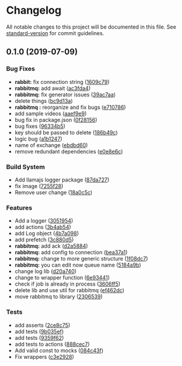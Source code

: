 # Changelog

All notable changes to this project will be documented in this file. See [standard-version](https://github.com/conventional-changelog/standard-version) for commit guidelines.

## 0.1.0 (2019-07-09)


### Bug Fixes

* **rabbit:** fix connection string ([1609c79](https://github.com/blue-stream/blue-stream-transcoder/commit/1609c79))
* **rabbitmq:** add await ([ac3fda4](https://github.com/blue-stream/blue-stream-transcoder/commit/ac3fda4))
* **rabbitmq:** fix generator issues ([39ac7aa](https://github.com/blue-stream/blue-stream-transcoder/commit/39ac7aa))
* delete things ([bc9d13a](https://github.com/blue-stream/blue-stream-transcoder/commit/bc9d13a))
* **rabbitmq :** reorganize and fix bugs ([e710786](https://github.com/blue-stream/blue-stream-transcoder/commit/e710786))
* add sample videos ([aaef9e9](https://github.com/blue-stream/blue-stream-transcoder/commit/aaef9e9))
* bug fix in package.json ([0f28156](https://github.com/blue-stream/blue-stream-transcoder/commit/0f28156))
* bug fixes ([96334b5](https://github.com/blue-stream/blue-stream-transcoder/commit/96334b5))
* key should be passed to delete ([186b49c](https://github.com/blue-stream/blue-stream-transcoder/commit/186b49c))
* logic bug ([a1b1247](https://github.com/blue-stream/blue-stream-transcoder/commit/a1b1247))
* name of exchange ([ebdbd60](https://github.com/blue-stream/blue-stream-transcoder/commit/ebdbd60))
* remove redundant dependencies ([e0e8e6c](https://github.com/blue-stream/blue-stream-transcoder/commit/e0e8e6c))


### Build System

* Add llamajs logger package ([87da727](https://github.com/blue-stream/blue-stream-transcoder/commit/87da727))
* fix image ([7255f28](https://github.com/blue-stream/blue-stream-transcoder/commit/7255f28))
* Remove user change ([18a0c5c](https://github.com/blue-stream/blue-stream-transcoder/commit/18a0c5c))


### Features

* Add a logger ([3051954](https://github.com/blue-stream/blue-stream-transcoder/commit/3051954))
* add actions ([3b4ab54](https://github.com/blue-stream/blue-stream-transcoder/commit/3b4ab54))
* add Log object ([4b7a098](https://github.com/blue-stream/blue-stream-transcoder/commit/4b7a098))
* add prefetch ([3c880d5](https://github.com/blue-stream/blue-stream-transcoder/commit/3c880d5))
* **rabbitmq:** add ack ([d2a5884](https://github.com/blue-stream/blue-stream-transcoder/commit/d2a5884))
* **rabbitmq:** add config to connection ([bea37a1](https://github.com/blue-stream/blue-stream-transcoder/commit/bea37a1))
* **rabbitmq:** change to more generic structure ([1f08dc7](https://github.com/blue-stream/blue-stream-transcoder/commit/1f08dc7))
* **rabbitmq:** you can edit now queue  name ([5184a9b](https://github.com/blue-stream/blue-stream-transcoder/commit/5184a9b))
* change log lib ([d20a740](https://github.com/blue-stream/blue-stream-transcoder/commit/d20a740))
* change to wrapper function ([6e93441](https://github.com/blue-stream/blue-stream-transcoder/commit/6e93441))
* check if job is already in process ([3606ff5](https://github.com/blue-stream/blue-stream-transcoder/commit/3606ff5))
* delete lib and use util for rabbitmq ([ef462dc](https://github.com/blue-stream/blue-stream-transcoder/commit/ef462dc))
* move rabbitmq to library ([2306539](https://github.com/blue-stream/blue-stream-transcoder/commit/2306539))


### Tests

* add asserts ([2ce8c75](https://github.com/blue-stream/blue-stream-transcoder/commit/2ce8c75))
* add tests ([9b035ef](https://github.com/blue-stream/blue-stream-transcoder/commit/9b035ef))
* add tests ([9359f62](https://github.com/blue-stream/blue-stream-transcoder/commit/9359f62))
* add tests to actions ([888cec7](https://github.com/blue-stream/blue-stream-transcoder/commit/888cec7))
* Add valid const to mocks ([084c43f](https://github.com/blue-stream/blue-stream-transcoder/commit/084c43f))
* Fix wrappers ([c3e2928](https://github.com/blue-stream/blue-stream-transcoder/commit/c3e2928))
